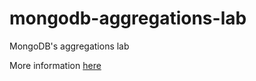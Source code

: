 # mongodb-aggregations-lab
MongoDB's aggregations lab

More information [here](https://alexandreesl.com/2021/03/08/mongodb-aggregations-making-powerful-data-driven-applications-on-mongodb/)